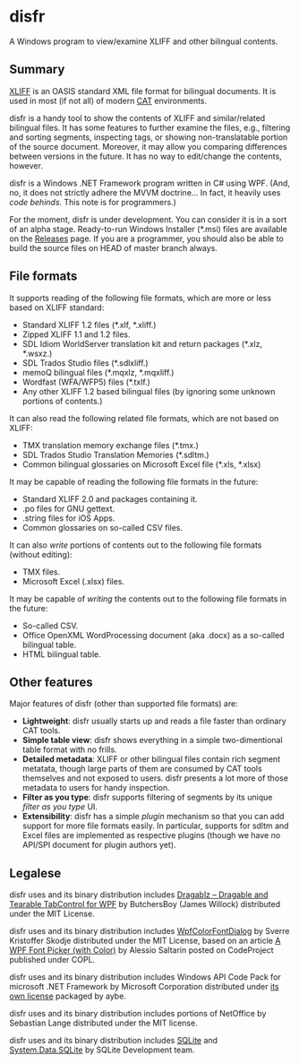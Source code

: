 disfr
=====
A Windows program to view/examine XLIFF and other bilingual contents.

## Summary

[XLIFF](http://docs.oasis-open.org/xliff/xliff-core/xliff-core.html) is an OASIS standard XML file format for bilingual documents.
It is used in most (if not all) of modern [CAT](https://en.wikipedia.org/wiki/Computer-assisted_translation) environments.

disfr is a handy tool to show the contents of XLIFF and similar/related bilingual files.
It has some features to further examine the files,
e.g., filtering and sorting segments, inspecting tags, 
or showing non-translatable portion of the source document.
Moreover, it may allow you comparing differences between versions in the future.
It has no way to edit/change the contents, however.

disfr is a Windows .NET Framework program written in C# using WPF.
(And, no, it does not strictly adhere the MVVM doctrine...  In fact, it heavily uses _code behinds_.  This note is for programmers.) 

For the moment, disfr is under development.
You can consider it is in a sort of an alpha stage.
Ready-to-run Windows Installer (*.msi) files are available on the [Releases](https://github.com/AlissaSabre/disfr/releases) page.
If you are a programmer, you should also be able to build the source files on HEAD of master branch always.

## File formats

It supports reading of the following file formats, which are more or less based on XLIFF standard:
* Standard XLIFF 1.2 files (*.xlf, *.xliff.)
* Zipped XLIFF 1.1 and 1.2 files.
* SDL Idiom WorldServer translation kit and return packages (*.xlz, *.wsxz.)
* SDL Trados Studio files (*.sdlxliff.)
* memoQ bilingual files (*.mqxlz, *.mqxliff.)
* Wordfast (WFA/WFP5) files (*.txlf.)
* Any other XLIFF 1.2 based bilingual files (by ignoring some unknown portions of contents.)

It can also read the following related file formats, which are not based on XLIFF:
* TMX translation memory exchange files (*.tmx.)
* SDL Trados Studio Translation Memories (*.sdltm.)
* Common bilingual glossaries on Microsoft Excel file (*.xls, *.xlsx)

It may be capable of reading the following file formats in the future:
* Standard XLIFF 2.0 and packages containing it.
* .po files for GNU gettext.
* .string files for iOS Apps.
* Common glossaries on so-called CSV files.

It can also _write_ portions of contents out to the following file formats (without editing):
* TMX files.
* Microsoft Excel (.xlsx) files.

It may be capable of _writing_ the contents out to the following file formats in the future:
* So-called CSV.
* Office OpenXML WordProcessing document (aka .docx) as a so-called bilingual table.
* HTML bilingual table.

## Other features

Major features of disfr (other than supported file formats) are:
* **Lightweight**: disfr usually starts up and reads a file faster than ordinary CAT tools.
* **Simple table view**: disfr shows everything in a simple two-dimentional table format with no frills.
* **Detailed metadata**: XLIFF or other bilingual files contain rich segment metatata, though large parts of them are consumed by CAT tools themselves and not exposed to users.  disfr presents a lot more of those metadata to users for handy inspection.
* **Filter as you type**: disfr supports filtering of segments by its unique _filter as you type_ UI.
* **Extensibility**: disfr has a simple _plugin_ mechanism so that you can add support for more file formats easily.  In particular, supports for sdltm and Excel files are implemented as respective plugins (though we have no API/SPI document for plugin authors yet).

## Legalese

disfr uses and its binary distribution includes [Dragablz – Dragable and Tearable TabControl for WPF](https://dragablz.net/) by ButchersBoy (James Willock) distributed under the MIT License.

disfr uses and its binary distribution includes [WpfColorFontDialog](https://www.nuget.org/packages/WpfColorFontDialog/) by Sverre Kristoffer Skodje distributed under the MIT License, based on an article [A WPF Font Picker (with Color)](https://www.codeproject.com/Articles/368070/A-WPF-Font-Picker-with-Color) by Alessio Saltarin posted on CodeProject published under COPL.

disfr uses and its binary distribution includes Windows API Code Pack for microsoft .NET Framework by Microsoft Corporation distributed under [its own license](https://github.com/aybe/Windows-API-Code-Pack-1.1/blob/master/LICENCE) packaged by aybe.

disfr uses and its binary distribution includes portions of NetOffice by Sebastian Lange distributed under the MIT license.

disfr uses and its binary distribution includes [SQLite](https://www.sqlite.org) and [System.Data.SQLite](https://system.data.sqlite.org) by SQLite Development team.
